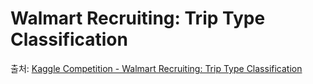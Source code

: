 # Walmart Recruiting: Trip Type Classification

출처: [Kaggle Competition - Walmart Recruiting: Trip Type Classification](https://www.kaggle.com/c/walmart-recruiting-trip-type-classification#description)
